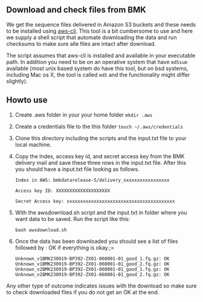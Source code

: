 ## Download and check files from BMK
We get the sequence files delivered in Amazon S3 buckets and these
needs to be installed using
[aws-cli](https://aws.amazon.com/cli/). This tool is a bit cumbersome
to use and here we supply a shell script that automate downloading the
data and run checksums to make sure alle files are intact after download.

The script assumes that aws-cli is installed and available in your
executable path. In addition you need to be on an operative system
that have `md5sum` available (most unix based system do have this
tool, but on bsd systems, including Mac os X, the tool is called `md5`
and the functionality might differ slightly).

## Howto use

1. Create .aws folder in your your home folder
   `mkdir .aws`
2. Create a credentials file to the this folder
   `touch ~/.aws/credentials`
3. Clone this directory including the scripts and the input.txt file
   to your local machine.
4. Copy the Index, access key id, and secret access key from the BMK
   delivery mail and save these three rows in the input.txt file.
   After this you should have a input.txt file looking as follows.
   
   ```
   Index in AWS: bmkdatarelease-5/delivery_xxxxxxxxxxxxxxxxx
                                            
   Access key ID: XXXXXXXXXXXXXXXXXXXX
                   
   Secret Access key: xxxxxxxxxxxxxxxxxxxxxxxxxxxxxxxxxxxxxxxx
   ```
5. With the awsdownload.sh script and the input.txt in folder where
   you want data to be saved. Run the script like this:
   
   `bash awsdownload.sh`
   
6. Once the data has been downloaded you should see a list of files
   followed by : OK if everything is okay.;=
   ```
   Unknown_v1BMK230919-BP392-ZX01-060001-01_good_1.fq.gz: OK
   Unknown_v1BMK230919-BP392-ZX01-060001-01_good_2.fq.gz: OK
   Unknown_v2BMK230919-BP392-ZX01-060001-01_good_1.fq.gz: OK
   Unknown_v2BMK230919-BP392-ZX01-060001-01_good_2.fq.gz: OK
   ```

Any other type of outcome indicates issues with the download so make
sure to check downloaded files if you do not get an OK at the end.


